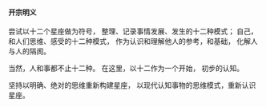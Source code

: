 #### 开宗明义
尝试以十二个星座做为符号，
整理、记录事情发展、发生的十二种模式；
自己，和人们思维、感受的十二种模式，
作为认识和理解他人的参考，和基础，
化解人与人的隔阂。

当然，人和事都不止十二种。
在这里，以十二作为一个开始，
初步的认知。

坚持以明确、绝对的思维重新构建星座，
以现代认知事物的思维模式，重新认识星座。
